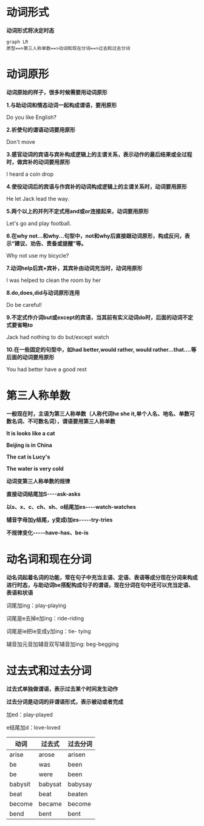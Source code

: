 # 动词形式

**动词形式将决定时态**

```mermaid
graph LR
原型==>第三人称单数==>动词和现在分词==>过去和过去分词
```



# 动词原形

**动词原始的样子，很多时候需要用动词原形**

**1.与助动词和情态动词一起构成谓语，要用原形**

Do you like English?



**2.祈使句的谓语动词要用原形**

Don't move



**3.感官动词的宾语与宾补构成逻辑上的主谓关系，表示动作的最后结果或全过程时，做宾补的动词要用原形**

I heard a coin drop



**4.使役动词后的宾语与作宾补的动词构成逻辑上的主谓关系时，动词要用原形**

He let Jack lead the way.



**5.两个以上的并列不定式用and或or连接起来，动词要用原形**

Let's go and play football.



**6.在why not...和why...句型中，not和why后直接跟动词原形，构成反问，表示“建议、劝告、责备或提醒”等。**

Why not use my bicycle?



**7.动词help后宾+宾补，其宾补由动词充当时，动词用原形**

I was helped to clean the room by her



**8.do,does,did与动词原形连用**

Do be careful!



**9.不定式作介词but或except的宾语，当其前有实义动词do时，后面的动词不定式要省略to**

Jack had nothing to do but/except watch 



**10.在一些固定的句型中，如had better,would rather, would rather...that....等后面的动词要用原形**

You had better have a good rest



# 第三人称单数

**一般现在时，主语为第三人称单数（人称代词he she it,单个人名、地名、单数可数名词、不可数名词），谓语要用第三人称单数**

**It is looks like a cat**

**Beijing is in China**

**The cat is Lucy's**

**The water is very cold**



**动词变第三人称单数的规律**

**直接动词结尾加S----ask-asks**

**以s、x、c、ch、sh、o结尾加es----watch-watches**

**辅音字母加y结尾，y变成i加es-----try-tries**

**不规律变化-----have-has、be-is**





# 动名词和现在分词

**动名词起着名词的功能，常在句子中充当主语、定语、表语等成分现在分词来构成进行时态，与助动词be搭配构成句子的谓语，现在分词在句中还可以充当定语、表语和状语**



词尾加ing：play-playing

词尾是e去掉e加ing：ride-riding

词尾是ie把ie变成y加ing：tie- tying

辅音加元音加辅音双写辅音加ing: beg-begging





# 过去式和过去分词

**过去式单独做谓语，表示过去某个时间发生动作**

**过去分词是动词的非谓语形式，表示被动或者完成**



加ed：play-played

e结尾加d：love-loved



| 动词    | 过去式  | 过去分词 |
| ------- | ------- | -------- |
| arise   | arose   | arisen   |
| be      | was     | been     |
| be      | were    | been     |
| babysit | babysat | babysay  |
| beat    | beat    | beaten   |
| become  | became  | become   |
| bend    | bent    | bent     |



